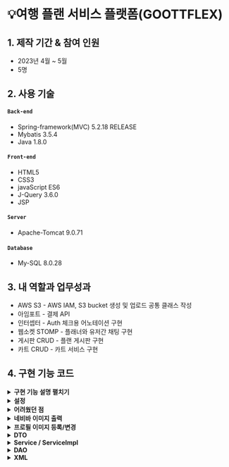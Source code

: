# 💡여행 플랜 서비스 플랫폼(GOOTTFLEX)



## 1. 제작 기간 & 참여 인원
- 2023년 4월 ~ 5월
- 5명



## 2. 사용 기술
#### `Back-end`
- Spring-framework(MVC) 5.2.18 RELEASE
- Mybatis 3.5.4
- Java 1.8.0

#### `Front-end`
- HTML5 
- CSS3 
- javaScript ES6
- J-Query 3.6.0
- JSP 
#### `Server`
- Apache-Tomcat 9.0.71 
#### `Database`
- My-SQL 8.0.28   


## 3. 내 역할과 업무성과
- AWS S3 - AWS IAM, S3 bucket 생성 및 업로드 공통 클래스 작성
- 아임포트 - 결제 API  
- 인터셉터 - Auth 체크용 어노테이션 구현
- 웹소켓 STOMP - 플래너와 유저간 채팅 구현
- 게시판 CRUD - 플랜 게시판 구현
- 카트 CRUD - 카트 서비스 구현

## 4. 구현 기능 코드 
<details>
<summary><b>구현 기능 설명 펼치기</b></summary>
<div markdown="1">

### 4.1. 전체 흐름

![image](https://user-images.githubusercontent.com/120711406/235872521-33d3533d-7baf-4a72-9449-1253a5e2006d.png)

### 4.2. AWS S3 - AWS IAM, S3 bucket 생성 및 업로드 공통 클래스 작성

![image](https://user-images.githubusercontent.com/120711406/235873702-5127c63d-19e5-406b-8919-01dd323d2255.png)


<details>
<summary> <b>IAM 권한설정</b> </summary>
	
- IAM 사용자 생성
- 권한으로 AmazonS3FullAccess 추가
	
![image](https://user-images.githubusercontent.com/120711406/235908642-a1dbf375-e3ad-4c73-a6bb-b291ad0f3e58.png)
	
</details>
	
<details>
<summary> <b>버킷 정책 생성</b> </summary>
- 버킷을 사용하기 위해 정책생성
	
![image](https://user-images.githubusercontent.com/120711406/235909022-146e7ec1-4f9d-4f64-a8ec-326a74e954a5.png)
	
</details>
	
<details>
<summary> <b>공통 클래스 구현</b> </summary>
- 이미지 다중 업로드, 삭제 를 위한 공통 클래스를 구현.
	
```java
@Service
public class S3FileUploadService {

    @Autowired
    private final AmazonS3Client amazonS3Client; //아마존 계정정보 propertie파일 -> common-context에서 주입
    @Value("${aws.s3.bucket}")
    private String bucket; //S3버킷정보
    @Value("${aws.s3.bucket.url}") //지역정보
    private String defaultUrl;

    public S3FileUploadService(AmazonS3Client amazonS3Client) {
        this.amazonS3Client = amazonS3Client;
    }

    //생성자 주입
    public List<String> upload(List<MultipartFile> uploadFile) throws IOException {
        List<String> urlList = new ArrayList<>(); //업로드된 url을 받기위한 리스트

        //파일이름 새로만들어서 리스트에 담기
        List<Map<String, String>> fileList = new ArrayList<>();
        for (int i = 0; i < uploadFile.size(); i++) {
            String origName = uploadFile.get(i).getOriginalFilename(); //원 파일이름
            String ext = origName.substring(origName.lastIndexOf('.')); // 확장자
            String saveFileName = getUuid() + ext; //uuid로 새이름 만들기
            Map<String, String> map = new HashMap<>();
            map.put("saveFile", saveFileName);
            fileList.add(map);
        }

        for (int i = 0; i < uploadFile.size(); i++) {
            String url = "";
            File file = new File(System.getProperty("user.dir") + fileList.get(i).get("saveFile"));
            //로컬 현재위치에 임시저장 객체 만듬
            uploadFile.get(i).transferTo(file); //로컬에 파일 임시저장
            uploadOnS3(fileList.get(i).get("saveFile"), file); //업로드
            url = defaultUrl + '/' + fileList.get(i).get("saveFile"); //업로드한 파일의 url주소
            urlList.add(url); //리턴을 위해 담음
            file.delete(); // 임시파일 삭제
        }
        return urlList; //업로드 후 리턴값 (List<String> 타입)
    }

    // UUID만드는 메소드(중간의-는 지워줌)
    private static String getUuid() {
        return UUID.randomUUID().toString().replaceAll("-", "");
    }

    //S3업로드 메소드
    private void uploadOnS3(final String findName, final File file) {
        // AWS S3 전송 객체 생성
        final TransferManager transferManager = new TransferManager(this.amazonS3Client);
        // 요청 객체 생성
        final PutObjectRequest request = new PutObjectRequest(bucket, findName, file);
        // 업로드 시도
        final Upload upload = transferManager.upload(request);

        try {
            upload.waitForCompletion();
        } catch (AmazonClientException | InterruptedException amazonClientException) {
            amazonClientException.printStackTrace();
        }
    }
    //S3 객체 삭제 메소드
    public void deleteFromS3(final String findName) {
        String realFileName = findName.substring(53);
        // 삭제할 객체 생성
        final DeleteObjectRequest deleteRequest = new DeleteObjectRequest(bucket, realFileName);
        // 삭제
        this.amazonS3Client.deleteObject(deleteRequest);
    }

}

```
	
</details>

<details>
<summary> <b>Controller</b> </summary>

- Plan 게시판 Controller 업로드

```java 
  @PostMapping("create")
    public String planPut(PlanDTO planDTO, ImgDTO imgDTO, HttpSession httpSession,
                          @RequestParam("files[]") List<MultipartFile> multipartFile) throws IOException {
        String user = (String) httpSession.getAttribute("user_id");
        planDTO.setUser_id(user);
        int plan_idx = planService.planCreate(planDTO); // 게시글 생성
        if(plan_idx!=0){ // 이미지 파일 생성
            if(multipartFile !=null || !multipartFile.isEmpty()){ // 이미지 파일 있으면
                List<String> imgUrlList = s3FileUploadService.upload(multipartFile); // 서버에 이미지 파일 저장 후 URL값 List에 담기
                planDTO.setPlan_idx(plan_idx); // 게시글 인덱스 set
                planDTO.setP_img(imgUrlList); // 이미지 url set
                boolean success = this.planService.planImgCreate(planDTO); // 이미지 저장 성공
                if(success){
                    return "redirect:/plan/list";
                }
            }
        }
        return "/plan/plan_create";
    }
```
</details>

<details>
<summary> <b>설정</b> </summary>

- 라이브러리 설치
- Key 노출을 피하기 위해 properties 파일 등록 후 클래스 빈설정 생성자 값으로 설정
 
```xml
	   <constructor-arg>
            <bean class="com.amazonaws.auth.BasicAWSCredentials">
                <constructor-arg value="${aws.accessKey}"/>
                <constructor-arg value="${aws.secretKey}"/>
            </bean>
        </constructor-arg>
    </bean>
    <bean id="awsProperties" class="org.springframework.beans.factory.config.PropertiesFactoryBean">
        <property name="location" value="classpath:common.properties"/>
    </bean>
    <bean class="org.springframework.beans.factory.config.PropertyPlaceholderConfigurer">
        <property name="properties" ref="awsProperties"/>
    </bean>
```
</details>

<details>
<summary> <b>어려웠던 점</b> </summary>
	
- AWS를 처음 다루게되어 개념이해에 어려움이 있었음.
- AWS는 업데이트가 빠르기 때문에 최신 정보를 찾기가 힘들었음. (대부분의 메뉴가 변경되었음)
- Spring Legacy 프로젝트는 Spring boot 에 비해 properties나 yalm파일을 활용하기 복잡했음.

</details>
  
<details>
<summary> <b>앞으로 해야될 것</b> </summary>
	
- AWS RDS 테스트중 추가 결제가 되었음. 학습이 더 필요함.
- 깃허브 액션과 S3 EC2 연계로 CICD구현(진행중)
- EC2 학습 진행중 리눅스 학습의 필요성을 느낌.
	
</details>


### 4.3. 아임포트 결제 API 

![image](https://user-images.githubusercontent.com/120711406/235916623-f8144c4f-73a0-4765-86eb-a0d9c3f4c2b4.png)
	
<details>
<summary> <b>공통 클래스 구현</b> </summary>

- 실제 결제한 가격이 고지된 가격과 동일한지 검증
- 검증후 결제정보를 DB에 저장
	
```java
@RestController
public class PaymentController {
    private final IamportClient iamportClient;
    private final PaymentService paymentService;

    public PaymentController(IamportClient iamportClient, PaymentService paymentService) {
        this.iamportClient = iamportClient;
        this.paymentService = paymentService;
    }

    // 결제 서버검증(실제 결제한 가격이 고지된 가격과 동일한지 검증)
    @PostMapping("/verifyIamport/{imp_uid}")
    public IamportResponse<Payment> paymentByUid(@PathVariable(value = "imp_uid") String imp_uid) throws IamportResponseException, IOException {
        return iamportClient.paymentByImpUid(imp_uid);
    }

    // 결제정보 DB입력
    @PostMapping(value = "/payment/confirm", consumes = "application/json")
    public Map<String, Object> paymentConfirm(@RequestBody PayDTO payDTO) {
        System.out.println(payDTO.toString());
        boolean checkPayment = paymentService.pay(payDTO);
        Map<String, Object> map = new HashMap<String, Object>();
        if (checkPayment) {
            paymentService.saleCount(payDTO);
            map.put("msg", "결제성공");
        } else {
            map.put("msg", "결제실패");
        }
        return map;
    }
}
```
	
</details>
  
<details>
<summary> <b>JavaScript</b> </summary>

  
- 아임포트 결제, ajax 콜백함수 구현

```javascript
// 2023.04.23 길영준
// 카카오페이 결제
    const price = $('#price').val(); // 가격
    const name = $('#title').val(); //플랜명
    const buyer = $('.session').val(); //구매자아이디
    const planner = $('#planner').val(); // 플래너아이디
    const plan_idx = $('.plan_idx').val(); //플랜 pk
    // 아임포트 결제 함수
    function kakao() {
        let IMP = window.IMP;
        IMP.init('imp67107132');
        IMP.request_pay({
            pg: 'kakaopay.TC0ONETIME',
            merchant_uid: 'suntour_' + new Date().getTime(), //상점에서 생성한 고유 주문번호
            name: name, // 상품명
            amount: price, // 가격
            buyer_name: buyer // 구매자
        }, function (rsp) { // 검증 로직
            $.ajax({
                type: 'POST',
                url: '/verifyIamport/' + rsp.imp_uid
            }).done(function (result) {
                if (rsp.paid_amount === result.response.amount) {
                    let info = {
                        imp_uid: rsp.imp_uid,
                        merchant_uid: rsp.merchant_uid,
                        buyer_id: buyer,
                        planner_id: planner,
                        plan_idx: plan_idx
                    }
                    $.ajax({//결제 검증 ajax
                        type: 'POST',
                        data: JSON.stringify(info),
                        url: '/payment/confirm',
                        dataType: "json",
                        contentType: 'application/json; charset=utf-8',
                        success: function (result) {
                            alert(result.msg)
                            window.location.reload();
                        },
                        error: function (xhr, status, error) {
                            alert(result.msg)
                            console.log(xhr)
                            console.log(status)
                            console.log(error)
                        }
                    })
                } else {
                    alert("결제실패" + "에러 : " + rsp.error_code + "에러내용: " + rsp.error_msg);
                }
            })

        });
    }

```
</details>

<details>
<summary> <b>설정</b> </summary>

- 라이브러리 설치
- CDN 적용
- Key 노출을 피하기 위해 properties 파일 등록 후 클래스 빈설정 생성자 값으로 설정
	
```xml
    <bean id="iamport" class="com.siot.IamportRestClient.IamportClient">
        <constructor-arg index="0" value="${iamport.api}"/>
        <constructor-arg index="1" value="${iamport.api_secret}"/>
    </bean>
```
</details>

<details>
<summary> <b>어려웠던 점</b> </summary>

- 아임포트 CDN 버전업 업데이트 내역을 뒤늦게 확인. (더이상 지원하지 않는 파라미터)
- 초반에 성급하게 진행하여, 구조를 잘못 이해함.
- 아임포트에서 발행하는 secret id와 key는 클라이언트 결제정보를 결제사에서 가져오기 위해 있음.
	
</details>
	
<details>
<summary> <b>앞으로 해야될 것</b> </summary>
   
- 더 다양한 API를 사용해 볼것
- 이를 통해 메뉴얼을 이해하고 응용해볼것.
- JavaScript만으로는 왜 데이터조작에 더 취약한지 학습해 볼것.
- 구현 전 API의 버전과 그에맞는 내용을 먼저 인지할 것.

</details>
	

	   
### 4.4. 인터셉트를 활용한 권한 체크 용도 어노테이션 구현

```java
 @Auth(role = Auth.Role.ADMIN)
```

<details>
<summary> <b>기능 설명</b> </summary>
	
- 세션으로 권한체크를 매번 해주는 불편함을 덜기 위해 작성
- 이 어노테이션으로 권한별 메소드 실행(라우팅)이 가능.

 
</details>
  
<details>
<summary> <b>어노테이션 클래스</b> </summary>
	
- Retention : 라이프사이클을 런타임중에만 으로 설정
- Target : 메소드에 어노테이션을 적용시킴
	
```java
@Retention(RUNTIME)
@Target(METHOD)
public @interface Auth {
    public enum Role {ADMIN, USER, PLANNER}

    public Role role() default Role.USER;
}

```
	
</details>
	  
<details>
<summary> <b>인터셉터</b> </summary>

- preHandle 메소드를 오버라이딩 하여 컨트롤러로 가기전에 권한체크를 할 수 있다.
- getMethodAnnotaion 메소드로 만들어둔 권한 어노테이션 클래스를 지정한다.
- 세션에서 받아오는 권한값을 기준으로 조건식을 주어 True는 실행 False는 redirect를 시킨다.

```java
public class AuthInterceptor extends HandlerInterceptorAdapter {
    @Override
    public boolean preHandle(HttpServletRequest request, HttpServletResponse response, Object handler) throws Exception {
        if (!(handler instanceof HandlerMethod)) {
            return true; //메소드핸들러가 아닐때 실행시킴
        }
        HandlerMethod handlerMethod = (HandlerMethod) handler;

        Auth auth = handlerMethod.getMethodAnnotation(Auth.class); //어노테이션클래스 지정
        if (auth == null) {
            return true;    //어노테이션 지정되지 않았으면 실행시킴
        }

        HttpSession httpSession = request.getSession();
        if (httpSession == null) {
            response.sendRedirect(request.getContextPath() + "/user/signin");
            return false; //어노테이션은 있으나 세션이 없으면 리다이렉트
        }
        String authUser = (String) httpSession.getAttribute("auth");
        if (authUser == null) {
            response.sendRedirect(request.getContextPath() + "/user/signin");
            return false; // 세션에 auth 값이 없으면 리다이렉트
        }
        String role = auth.role().toString();
        if ("ADMIN".equals(role)) {
            if (!"auth_a".equals(authUser)) {
                response.sendRedirect(request.getContextPath() + "/user/signin");
                return false; // 롤이 ADMIN 이 아니면 리다이렉트
            }
        }
        if ("PLANNER".equals(role)) {
            if ("auth_a".equals(authUser)) {
                return true; //롤이 어드민이면 통과
            }
            if (!"auth_b".equals(authUser)) {
                response.sendRedirect(request.getContextPath() + "/user/signin");
                return false; //롤이 플래너가 아니면 통과시키지 않음
            }
        }
        return true;    //해당조건이 false가 아니면 진행시킴
    }
}

```
	
</details>
	
<details>
<summary> <b>설정</b> </summary>

- Servlet-context 에 해당 인터셉터를 등록해준다.
	  
```xml
    <interceptors>
        <interceptor>
            <mapping path="/**"/>
            <beans:bean id="authInterceptor" class="com.goott.pj3.common.util.auth.AuthInterceptor"/>
        </interceptor>
    </interceptors>
```

</details>


<details>
<summary> <b>어려웠던 점</b> </summary>

- 간단한 조건 같았지만 생각보다 쓰임을 더 고려해야 했다.
- Target이 메소드가 아닌 클래스로 작성하려 해보았으나, admin Controller의 경우에도 때에따라 필요로 하는 권한이 달랐다.

</details>
	
<details>
<summary> <b>앞으로 해야될 것</b> </summary>

- 쓰임이 반복되는 기능은 어노테이션 작성 으로 대체 가능한지 고려해볼 것.
- preHandle 이외에 postHandle, afterCompletion 도 활용가능한 기능이 있는지 고려해 볼 것.
	
</details>

	



	
### 4.5. 웹소켓 STOMP를 활용한 채팅 구현
	
- UI, UX 구현중(2023.05.03 기준)

![image](https://user-images.githubusercontent.com/120711406/235933242-b170f3ec-0c6a-49a2-aa55-1919415c4853.png)

![image](https://user-images.githubusercontent.com/120711406/235933551-b09481a4-da94-4e4f-99b8-c0da315215d3.png)
	
![image](https://user-images.githubusercontent.com/120711406/235934373-a55dfd79-0c46-4100-b829-ae9cfa780935.png)


<details>
<summary> <b>기능 설명</b> </summary>

  - 유저와 판매자 간의 1:1 채팅방 구현
  - 채팅방 목록, 대화로그 저장, 대화 조회 여부 확인, 새로운 메세지 도착 알림 구현

</details>
  
<details>
<summary> <b>STOMP 웹소켓 설정 클래스</b> </summary>
  
- 엔드포인트와 publish subscribe 값 설정
- 소켓JS 사용 설정

```java
@Configuration
@EnableWebSocketMessageBroker//Stomp를 사용하기 위해 선언
public class StompWebSocketConfig implements WebSocketMessageBrokerConfigurer {

    @Override
    public void registerStompEndpoints(StompEndpointRegistry registry) {
        registry.addEndpoint("/stomp/chat") //엔드포인트
                .setAllowedOrigins("http://localhost:8080")
                .withSockJS();
    }

    /*어플리케이션 내부에서 사용할 path를 지정할 수 있음*/
    @Override
    public void configureMessageBroker(MessageBrokerRegistry registry) {
        registry.setApplicationDestinationPrefixes("/pub"); //클라이언트에서 SEND요청을 처리
        registry.enableSimpleBroker("/sub"); //경로에 SimpleBroker를 등록 
                                                            // 해당 경로를 Subscribe하는 client에게 메시지를 전달
        //.enableStompBrokerRelay = SimpleBroker의 기능과 외부 Message Broker( RabbitMQ, ActiveMQ 등 )에 메세지를 전달
    }
}
```
	
</details>

<details>
<summary> <b>Chat Controller</b> </summary>

- 메세지 매핑으로 해당 구독url로 메세지를 전달해준다.
- DTO를 DB에 전달, 메세지 로그를 저장한다.
- 메세지 도착 실시간 알림을 구독 url로 전달해 준다.

```java
@Controller
public class StompChatController {
    private final SimpMessagingTemplate template; //특정 Broker로 메세지를 전달
    private final ChatRoomRepository repository;


    public StompChatController(SimpMessagingTemplate template, ChatRoomRepository repository) {
        this.template = template;
        this.repository = repository;
    }

    //Client가 SEND할 수 있는 경로
    //stompConfig에서 설정한 applicationDestinationPrefixes와 @MessageMapping 경로가 병합됨
    //"/pub/chat/enter"
    @MessageMapping(value = "/chat/enter")
    public void enter(ChatMessageDTO chatMessageDTO) {
        chatMessageDTO.setMsg_content(chatMessageDTO.getSend_id() + "님이 채팅방에 참여하였습니다.");
        template.convertAndSend("/sub/chat/room/" + chatMessageDTO.getMsg_idx(), chatMessageDTO);
    }

    @MessageMapping(value = "/chat/message") //DTO = roomid, message, 보낸사람, 받는사람
    public void message(ChatMessageDTO chatMessageDTO) {
        template.convertAndSend("/sub/chat/room/" + chatMessageDTO.getMsg_idx(), chatMessageDTO);
        repository.saveMessageLog(chatMessageDTO);  //로그 DB에 저장
        //실시간 알람
        String alarmDestination = "/sub/chat/alarm/" + chatMessageDTO.getReceive_id();
        String alarmMessage = chatMessageDTO.getSend_id() + "님의 새로운 메세지";
        template.convertAndSend(alarmDestination, alarmMessage);
    }
}
```

</details>
  
<details>
<summary> <b>Room Controller</b> </summary>

- 채팅방 개설, 실제 채팅방, 목록조회 구현
- 여러 조건을 사용해 어뷰징을 차단

```java
@RequestMapping(value = "/chat")
@Controller
public class RoomController {

    private final ChatRoomRepository repository;

    public RoomController(ChatRoomRepository repository) {
        this.repository = repository;
    }

    //채팅방 목록 조회
    @GetMapping(value = "/rooms/{user_id}")
    public ModelAndView rooms(@PathVariable("user_id") String user_id, HttpSession httpSession, ModelAndView mv) {
        String sessionId = String.valueOf(httpSession.getAttribute("user_id"));
        if (sessionId.equals(user_id)) { //뷰에서 넘어온 user_id와 session user_id를 비교해서 일치하면 채팅방 목록을 보여줌
            mv.setViewName("/plan/rooms");
            if (repository.checkReadOrNot(sessionId) != null) {
                mv.addObject("YorN", repository.checkReadOrNot(sessionId)); // 읽지않은 메세지가 있는지 DB에서 확인
            }
            mv.addObject("list", repository.findAllRooms(sessionId)); //세션아이디가 가지고 있는 모든 채팅방 리스트 가져오기
        } else {
            mv.setViewName("redirect:/user/signin");    //일치하지 않으면 로그인페이지로 보냄
        }
        return mv;
    }

    //채팅방 개설
    @PostMapping(value = "/room") //form으로 받는데이터 = send_id & receive_id
    public String create(ChatRoomDTO chatRoomDTO, ModelAndView mv) {
        if (chatRoomDTO.getSend_id().equals(chatRoomDTO.getReceive_id())) {
            return "redirect:/plan/list";   // 플래너가 본인에게 채팅 요청했을시
        }
        ChatRoomDTO formData = chatRoomDTO; // 폼에서 받아온 dto
        System.out.println("폼으로 받아온 dto : " + formData.toString());

        if (repository.findRoomByName(formData) != null) {  //이미 해당 플래너와 채팅방이 존재하면 존재하는 방으로 이동시킴
            int msg_idx = repository.findRoomByName(formData).getMsg_idx();
            System.out.println("방이 존재할때 가져온 방 idx : " + msg_idx);
            return "redirect:/chat/room/" + msg_idx;
        } else {                                             //없다면 새로 생성해주고 방으로 이동
            repository.createChatRoomDTO(formData);
            int msg_idx = chatRoomDTO.getMsg_idx();
            System.out.println("방만들고 받아온 idx : " + chatRoomDTO.getMsg_idx());
            return "redirect:/chat/room/" + msg_idx;
        }
    }

    // 실제 채팅방
    @GetMapping("/room/{msg_idx}")
    public String getRoom(@PathVariable("msg_idx") int msg_idx, Model model, HttpSession httpSession) {
        String sessionAuth = String.valueOf(httpSession.getAttribute("auth"));
        String user = "";
        String planner = "";
        if (sessionAuth.equals("auth_c")) { //무분별한 겟요청으로 채팅방 열람을 막기위해 세션아이디를 가져옴
            user = String.valueOf(httpSession.getAttribute("user_id")); // 유저 일때 아이디
            System.out.println("유저아이디 : " + user);
        } else if (sessionAuth.equals("auth_b")) {
            planner = String.valueOf(httpSession.getAttribute("user_id"));  // 플래너 일때 아이디
            System.out.println("플래너아이디 : " + planner);
        } else {
            return "redirect:/main"; // 둘다 아니면 메인으로
        }
        ChatRoomDTO chatRoomDTO = new ChatRoomDTO();
        chatRoomDTO.setMsg_idx(msg_idx);
        chatRoomDTO = repository.findRoomById(chatRoomDTO);
        if (chatRoomDTO.getSend_id().equals(user)
                || chatRoomDTO.getReceive_id().equals(planner)) { // 보낸아이디와 세션유저아이디가 맞거나
            int roomID = chatRoomDTO.getMsg_idx();
            if (repository.findMessageLog(roomID) != null) {  //로그를 찾아왔을때
                //세션값이 receive_id 일때 N-> Y 메세지 읽음 표시
                Map<String, String> map = new HashMap<>();
                map.put("msg_idx", String.valueOf(roomID));
                map.put("session_id", String.valueOf(httpSession.getAttribute("user_id")));
                repository.readNtoY(map);
                model.addAttribute("chatLog", repository.findMessageLog(roomID)); //로그 불러오기
                model.addAttribute("room", chatRoomDTO);  // 받은아이디와 세션플래너아이디가 맞으면
                return "/plan/room";
            } else { //로그가 없을때
                model.addAttribute("room", chatRoomDTO);  // 받은아이디와 세션플래너아이디가 맞으면
                return "/plan/room";
            }
        } else {
            return "redirect:/main";                            // 아닐경우 메인으로
        }
    }
} 
```

</details>
  
<details>
<summary> <b>Repository</b> </summary>

- 모든 채팅방조회, 로그저장, 로그조회, 조건과 일치하는 채팅방 조회 등을 구현한다.

```java
@Repository
public class ChatRoomRepository {
    private Map<String, ChatRoomDTO> chatRoomDTOMap;
    final
    SqlSession session;

    public ChatRoomRepository(SqlSession session) {
        this.session = session;
    }

    //채팅방 만들기
    public void createChatRoomDTO(ChatRoomDTO chatRoomDTO) {
        session.insert("chat.create", chatRoomDTO);
    }

    // 소유하고있는 모든 채팅방 리스트 가져오기
    public List<ChatRoomDTO> findAllRooms(String user_id) {
        return session.selectList("chat.findAllRooms", user_id);
    }

    // 채팅방ID로 채팅찾기
    public ChatRoomDTO findRoomById(ChatRoomDTO chatRoomDTO) {
        return session.selectOne("chat.findRoomById", chatRoomDTO);
    }

    // 보내는 사람 받는사람 이름으로 채팅방이 이미 존재하는지 확읺하고
    // 있다면 채팅방ID를 리턴한다
    public ChatRoomDTO findRoomByName(ChatRoomDTO chatRoomDTO) {
        return session.selectOne("chat.findRoomByName", chatRoomDTO);
    }

    //메세지로그 저장
    public void saveMessageLog(ChatMessageDTO chatMessageDTO) {
        session.insert("chat.saveMessageLog", chatMessageDTO);
    }
    //메세지로그 불러오기
    public List<ChatMessageDTO> findMessageLog(int msg_idx) {
        return session.selectList("chat.findMessageLog", msg_idx);
    }
    //읽었나 안읽었나 확인
    public void readNtoY(Map<String, String> map) {
        session.update("chat.readNtoY", map);
    }
    // 채팅방 생성시 안읽은 메세지가 있는방 표시
    public List<ChatRoomDTO> checkReadOrNot(String sessionId) {
        ChatRoomDTO chatRoomDTO = new ChatRoomDTO();
        System.out.println(session.selectList("chat.checkReadorNot", sessionId));
        chatRoomDTO.setReceive_id(sessionId);
        return session.selectList("chat.checkReadorNot", chatRoomDTO);
    }
}
```

</details>



<details>
<summary> <b>SQL</b> </summary>

- mybatis 활용

```xml
<?xml version="1.0" encoding="UTF-8"?>
<!DOCTYPE mapper PUBLIC "-//mybatis.org//DTD Mapper 3.0//EN" "http://mybatis.org/dtd/mybatis-3-mapper.dtd">
<mapper namespace="chat">
    <insert id="create" parameterType="com.goott.pj3.common.util.chat.ChatRoomDTO"
            useGeneratedKeys="true" keyProperty="msg_idx">
        INSERT INTO msg (send_id, receive_id, msg_img, msg_content)
        SELECT #{send_id}, #{receive_id}, '', ''
        FROM DUAL
        WHERE NOT #{send_id} = #{receive_id}
          AND NOT EXISTS (SELECT msg_idx
                          FROM msg
                          WHERE (send_id = #{send_id} AND receive_id = #{receive_id})
                             OR (send_id = #{receive_id} AND receive_id = #{send_id}))
    </insert>
    <!--방id로 채팅방 찾기-->
    <select id="findRoomById" resultType="com.goott.pj3.common.util.chat.ChatRoomDTO">
        SELECT msg_idx, send_id, receive_id, create_date
        FROM msg
        WHERE msg_idx = #{msg_idx}
    </select>
    <!--해당 유저의 모든 방 찾기-->
    <select id="findAllRooms" resultType="com.goott.pj3.common.util.chat.ChatRoomDTO">
        SELECT msg_idx, send_id, receive_id, msg_img, msg_content, create_date
        FROM msg
        WHERE send_id = #{user_id}
           OR receive_id = #{user_id}
        ORDER BY msg_idx DESC
    </select>
    <!--유저이름으로 채팅방 찾기-->
    <select id="findRoomByName" resultType="com.goott.pj3.common.util.chat.ChatRoomDTO">
        SELECT msg_idx, send_id, receive_id
        FROM msg
        WHERE (send_id = #{send_id} AND receive_id = #{receive_id})
           OR (send_id = #{receive_id} AND receive_id = #{send_id})
    </select>
    <!--메세지 로그 저장 (이미지는 추후)-->
    <insert id="saveMessageLog" parameterType="com.goott.pj3.common.util.chat.ChatMessageDTO">
        INSERT INTO msg_log(msg_idx, send_id, receive_id, msg_content, msg_img)
        VALUES (#{msg_idx}, #{send_id}, #{receive_id}, #{msg_content}, '없음')
    </insert>
    <!--메세지 로그 찾아오기-->
    <select id="findMessageLog" resultType="com.goott.pj3.common.util.chat.ChatMessageDTO">
        SELECT msg_idx, send_id, receive_id, msg_img, msg_content, create_date, read_yn
        FROM (SELECT msg_idx, send_id, receive_id, msg_img, msg_content, create_date, read_yn
              FROM msg_log
              WHERE msg_idx=#{msg_idx}
              ORDER BY create_date DESC
              LIMIT 10) as sub
        ORDER BY create_date ASC
    </select>
    <!--읽었나 확인-->
    <update id="readNtoY">
        UPDATE  msg_log
        SET read_yn = 'y'
        WHERE msg_idx = #{msg_idx} AND receive_id = #{session_id}
    </update>
    <!--채팅방 리스트 생성시 안읽은 메세지가 있는 방을 표시해줌-->
    <select id="checkReadorNot" resultMap="msgidxResultMap">
        SELECT msg_idx
        FROM msg_log
        WHERE receive_id = #{receive_id}
          AND read_yn = 'n'
    </select>
    <resultMap id="msgidxResultMap" type="com.goott.pj3.common.util.chat.ChatRoomDTO">
        <collection property="msg_idx" column="msg_idx" javaType="List" ofType="Integer">
            <result column="msg_idx"/>
        </collection>
    </resultMap>
</mapper>

```

</details>
	  
<details>
<summary> <b>DTO</b> </summary>

- 메세지를 위한 DTO, 채팅방을 위한 DTO 2개를 작성.

</details>
	
<details>
<summary> <b>JSP</b> </summary>
	
- 방 목록
	
```jsp
<c:forEach items="${list}" var="room">
                <c:if test="${sessionScope.user_id == room.send_id}">
                    <li><a href="/chat/room/${room.msg_idx}" id="room-name">${room.receive_id} 와 대화하기</a></li>
                    <div id="msgArea"></div>
                    <p>채팅 생성날짜 :${room.create_date}</p>
                    <c:forEach items="${YorN}" var="test">
                        <c:if test="${test.msg_idx eq room.msg_idx}">
                            <p>읽지않은 메세지가 있습니다.</p>
                        </c:if>
                    </c:forEach>
                </c:if>
                <c:if test="${sessionScope.user_id == room.receive_id}">
                    <li><a href="/chat/room/${room.msg_idx}" id="room-name2">${room.send_id} 와 대화하기</a></li>
                    <div id="msgArea"></div>
                    <p>채팅 생성날짜 :${room.create_date}</p>
                    <c:forEach items="${YorN}" var="test">
                        <c:if test="${test.msg_idx eq room.msg_idx}">
                            <p>읽지않은 메세지가 있습니다.</p>
                        </c:if>
                    </c:forEach>
                </c:if>
            </c:forEach>
```
	
- 채팅방

```jsp
        <c:forEach var="log" items="${chatLog}">
            <c:if test="${log.send_id == sessionScope.user_id}">
                <div class='col-6'>
                    <div class='alert alert-secondary'>
                        <b> ${log.send_id} : ${log.msg_content}</b>
                        <fmt:formatDate pattern="MM-dd HH:mm" value="${log.create_date}"/>
                        <p>${log.read_yn}</p>
                    </div>
                </div>
            </c:if>
            <c:if test="${log.send_id != sessionScope.user_id}">
                <div class='col-6'>
                    <div class='alert alert-warning'>
                        <b> ${log.send_id} : ${log.msg_content} </b>
                        <fmt:formatDate pattern="MM-dd HH:mm" value="${log.create_date}"/>
                    </div>
                </div>
            </c:if>
        </c:forEach>
```

</details>
	
</detail>
<summary> <b>JavaScript</b> </summary>
	
- 방 목록
	
```javascript
    let alarmLaunched = false;
    $(document).ready(function () {
        let sockJs = new SockJS("/stomp/chat");
        let stomp = Stomp.over(sockJs);
        stomp.connect({}, function () {
            console.log("STOMP Connection")
            stomp.subscribe("/sub/chat/alarm/" + '${sessionScope.user_id}', function (chat) {
                if (!alarmLaunched) {
                    let msg = chat.body
                    console.log(msg)
                    var str = `<div class='col-6'><div class='alert alert-secondary'><input id="alert"  value="\${chat.body}\"></div></div>`;
                    $("#msgArea").append(str);
                    alarmLaunched = true;
                }
            });
        });
    });
```

- 채팅방

```javascript
    $(document).ready(function () {

        let roomId = '${room.msg_idx}';
        let username = '${sessionScope.user_id}';
        let receiveName = '';
        if (username === '${room.send_id}') {
            receiveName = '${room.receive_id}';
        } else {
            receiveName = '${room.send_id}';
        }

        console.log(roomId + ", " + username);

        let sockJs = new SockJS("/stomp/chat");
        //1. SockJS를 내부에 들고있는 stomp를 내어줌
        let stomp = Stomp.over(sockJs);

        //2. connection이 맺어지면 실행
        stomp.connect({}, function () {
            console.log("STOMP Connection")

            //4. subscribe(path, callback)으로 메세지를 받을 수 있음
            stomp.subscribe("/sub/chat/room/" + roomId, function (chat) {
                var content = JSON.parse(chat.body);

                var writer = content.send_id;
                var str = '';

                    let date = new Date().toLocaleString()
                if (writer === username) {
                    str = "<div class='col-6'>";
                    str += "<div class='alert alert-secondary'>";
                    str += "<b>" + writer + " : " + content.msg_content +"</b>";
                    str += "<p>" + date + "</p>"
                    str += "</div></div>";
                    $("#msgArea").append(str);
                } else {
                    str = "<div class='col-6'>";
                    str += "<div class='alert alert-warning'>";
                    str += "<b>" + writer + " : " + content.msg_content +  "</b>";
                    str += "<p>" + date + "</p>";
                    str += "</div></div>";
                    $("#msgArea").append(str);
                }

                // $("#msgArea").append(str);
            });

            //3. send(path, header, message)로 메세지를 보낼 수 있음
            stomp.send('/pub/chat/enter', {}, JSON.stringify({msg_idx: roomId, send_id: username}))
        });

        $("#button-send").on("click", function (e) {
            var msg = document.getElementById("msg");

            console.log(username + ":" + msg.value);
            stomp.send('/pub/chat/message', {}, JSON.stringify({
                msg_idx: roomId,
                msg_content: msg.value,
                send_id: username,
                receive_id: receiveName
            }));
            msg.value = '';
        });
    });
```
	
</details>
	

<details>
<summary> <b>설정</b> </summary>
  
- 라이브러리 설치

```xml
		<dependency>
			<groupId>org.springframework</groupId>
			<artifactId>spring-messaging</artifactId>
			<version>5.2.18.RELEASE</version>
		</dependency>
		<!-- https://mvnrepository.com/artifact/org.webjars/stomp-websocket -->
		<dependency>
			<groupId>org.webjars</groupId>
			<artifactId>stomp-websocket</artifactId>
			<version>2.3.4</version>
		</dependency>
```

</details>
  


<details>
<summary> <b>어려웠던 점</b> </summary>

- 간단한 1:1 대화는 기본 websocket을 활용하였다.
- 여러개의 채팅방이 필요 했으므로, 코드가 복잡해지기 시작했다. (자료구조가 복잡해졌다.)
- 고로, STOMP를 이용해 처음부터 다시 작성해야 했다. (웹소켓을 어느정도 이해한 후라 이해하기 수월했다.)
- 가장 어려운 점은 STOMP 구현 후에 고려해야 할  조건 이었다.(로그를 불러오거나 저장, 조건에 의해 방 생성제한 혹은 생성, 읽음확인 등등)

</details>

  <details>
  <summary> <b>네비바 이미지 출력</b> </summary>

  ```java
	// 네비바 프로필 이미지 호출
	@RequestMapping(value={"navbarImg1", "navbarImg2"}, produces = MediaType.APPLICATION_JSON_VALUE)
	public ResponseEntity<String> navbarImg(HttpSession session, UserDto dto, 
					HttpServletRequest request) {
		String requestUrl = request.getRequestURL().toString(); 
		// 매핑값마다 실행되는 코드를 다르게 하기 위해 HttpServletRequest 객체로 매핑 조정
		if(requestUrl.contains("navbarImg1")) { // 네비바1에서의 프로필 로딩
			String id =(String) session.getAttribute("user_id").toString();
			String img = userService.navbarImg(id); 
			// 아이디 정보를 통해서 해당 사용자의 프로필 경로를 받아옴
			// 이미지 값을 ResponseEntity로 변환
			// -> 프로필 이미지 절대 경로와 HTTP 상태 코드를 객체에 넣음
			ResponseEntity<String> result1 = new ResponseEntity<String>(img, HttpStatus.OK); 
			return result1;
		}
		else { // 네비바2에서의 프로필 로딩
			String id =(String) session.getAttribute("user_id").toString();
			String img = userService.navbarImg(id);
			ResponseEntity<String> result2 = new ResponseEntity<String>(img, HttpStatus.OK);
			return result2;
		}
	}

  ```

  </details>

  <details>
  <summary> <b>프로필 이미지 등록/변경</b> </summary>

   ```java

	  // 프로필 등록
	  @RequestMapping(value="upload", produces = MediaType.APPLICATION_JSON_VALUE)
	  public ResponseEntity<ImgDto> test(MultipartFile uploadFile, ImgDto dto, HttpSession session, ModelAndView mv) { 
	      // 세션에 저장된 사용자의 아이디 변수 id에 저장
	      String id = (String) session.getAttribute("user_id"); 

	      // 이미지 파일 체크
	      File checkfile = new File(uploadFile.getOriginalFilename()); // 파일명을 불러옴
	      String type = null;
	      try {
		  type = Files.probeContentType(checkfile.toPath()); 
		  // 해당 파일의 확장자를 불러옴, 확장자가 없으면 type은 null값을 반환
	      } catch (IOException e) {
		  e.printStackTrace();
	      }
	      // Date 객체로 날짜 경로 만들기 
	      // - 하나의 파일에 파일이 많아지면 데이터 관리에 부담이 생김		
	      SimpleDateFormat sdf = new SimpleDateFormat("yyyy-MM-dd-"); 
	      // 뒤에 '-'을 더 붙인 이유 : 날짜와 파일명을 구분하기 위함
	      Date date = new Date();
	      String str = sdf.format(date); // yyyy-MM-dd 형식으로 날짜가 들어감
	      // '-'를 separator(파일 구분자)로 나눠 놓음 
	      // -> 2023 - 02 - 24 형식으로 폴더를 만들기 위함
	      String datePath = str.replace("-", File.separator);  

	      String uploadFolder = "C:\\upload\\"; // 처음 경로 설정
	      File uploadPath = new File(uploadFolder, datePath); 
	      // 파일 생성 클래스 -> 파일 객체 생성

	      if(uploadPath.exists() == false) { // 해당 경로에 파일이 없으면 파일 생성
		      uploadPath.mkdirs();
	      }

	      // 파일 이름
	      String uploadFileName = uploadFile.getOriginalFilename();
	      dto.setFileName(uploadFileName);
	      dto.setUploadPath(datePath);

	      // uuid적용한 파일 이름
	      String uuid = UUID.randomUUID().toString(); 
	      // uuid 생성, 파일을 구분하는 키값을 생성하기 위함
	      uploadFileName = uuid + "_" + uploadFileName;
	      dto.setUuid(uuid);

	      String saveFilestr = uploadPath + uploadFileName;
	      File saveFile = new File(uploadPath, uploadFileName); 

	      try {
		  uploadFile.transferTo(saveFile); // saveFile을 저장
		  dto.setSaveFileStr(saveFilestr);
		  dto.setId(id);
		  userService.img_update(dto); 
		  // 해당 사용자의 아이디에 프로필 이미지 경로를 등록하기 위함
	      } catch (IOException e) {
		  e.printStackTrace();
	      }

	      // ResponseEntity 객체로 HTTP 상태 코드와 이미지 경로를 저장
	      ResponseEntity<ImgDto> result = new ResponseEntity<ImgDto>(dto, 
	      HttpStatus.OK); 

	      return result;		
	  }

	  // 이미지 출력 메소드
	  @RequestMapping(value = "display")
	  public ResponseEntity<byte[]> display(String fileName) 
			  throws FileNotFoundException { // 이미지 파일을 바이트 배열로 받아옴

	      File file = new File(fileName);
	      if (!file.exists() || !file.canRead()) { // 파일이 없는 경우
		  throw new FileNotFoundException("The file '" + fileName + "' 을 찾을수 없습니다.");
	      }
	      ResponseEntity<byte[]> result = null; // ResponseEntity 객체 초기화

	      try {
		  HttpHeaders header = new HttpHeaders(); // HttpHeaders 객체 생성
		  header.add("Content-type", Files.probeContentType(file.toPath())); 
		  // 헤더 객체에 Content-type을 파일 확장자로 설정 
		  // ResponseEntity 객체에 이미지 바이트 배열화된 파일 복사한 것과  
		  // HttpHeaders 객체, HTTP 상태 코드를 담음
		  result = new ResponseEntity<>(FileCopyUtils.copyToByteArray(file), header, 
		  HttpStatus.OK);
	      } catch (IOException e) {
		  e.printStackTrace();
	      }
	      return result;
	  }

	  // 프로필 상시 
	  @RequestMapping(value="onload", produces = MediaType.APPLICATION_JSON_VALUE)
	  public ResponseEntity<String> onload(String uploadFile) { 
	      // 절대 경로로 된 이미지를 HTTP 상태 코드와 함께  ResponseEntity 객체에 담음
	      ResponseEntity<String> result = new ResponseEntity<String>(uploadFile, 
	      HttpStatus.OK);
	      return result;		
	  }
   ```

  </details>


</details>
	  
<details>
<summary> <b>DTO</b> </summary>

- 테이블에 들어 있는 정보를 미리 변수로 생성하고 getter/setter를 설정한 파일입니다.
 
```java 

package com.test.test1.mypage.dto;

public class ImgDto {

	/* 경로 */
	private String uploadPath;
	
	/* uuid */
	private String uuid;
	
	/* 파일 이름 */
	private String fileName;
	
	private String saveFilestr;
	
	private String id;
	

	public String getUploadPath() {
		return uploadPath;
	}

	public void setUploadPath(String uploadPath) {
		this.uploadPath = uploadPath;
	}

	public String getUuid() {
		return uuid;
	}

	public void setUuid(String uuid) {
		this.uuid = uuid;
	}

	public String getFileName() {
		return fileName;
	}

	public void setFileName(String fileName) {
		this.fileName = fileName;
	}

	public String getSaveFile() {
		return saveFilestr;
	}

	public void setSaveFileStr(String saveFilestr) {
		this.saveFilestr = saveFilestr;
	}

	public String getId() {
		return id;
	}

	public void setId(String id) {
		this.id = id;
	}

	@Override
	public String toString() {
		return "ImagDto [uploadPath=" + uploadPath 
			+ ", uuid=" + uuid 
			+ ", fileName=" + fileName 
			+ ", saveFilestr=" + saveFilestr 
			+ ", id=" + id 
			+"]";
	}
}
  

```
</details>

<details>
<summary> <b>Service / ServiceImpl</b> </summary>
  

- Controller로 받은 데이터를 DAO로 전달합니다.


```java 
// 네비바 이미지 출력 기능 Service / ServiceImpl
// Service
public interface UserService {
	String navbarImg(String id);

}

// ServiceImpl
@Service
public class UserServiceImpl implements UserService{
	
	@Inject
	UserDao userDao;

	@Override
	public String navbarImg(String id) {
		return userDao.navbarImg(id);
	}
}

```
  
```java 
// 프로필 이미지 등록/변경 기능 Service / ServiceImpl
// Service
public interface UserService {
	void img_update(ImgDto dto);

}

// ServiceImpl
@Service
public class UserServiceImpl implements UserService{
	
	@Inject
	UserDao userDao;

	@Override
	public void img_update(ImgDto dto) {
		userDao.img_update(dto);
	}
}

```
</details>
	  
<details>
<summary> <b>DAO</b> </summary>
  

- Service에서 전달 받은 데이터를 XML로 전달합니다.
  


```java 
// 네비바 이미지 출력 기능 구현 DAO
@Repository
public class UserDao {
	
	@Inject
	SqlSessionTemplate sqlSessionTemplate;
	
	public String navbarImg(String id) {
		return sqlSessionTemplate.selectOne("user.navbarImg" , id);
	}
}
  
```
  
```java 
// 프로필 이미지 등록/변경 기능 구현 DAO
@Repository
public class UserDao {
	
	@Inject
	SqlSessionTemplate sqlSessionTemplate;
	
	public void img_update(ImgDto dto) {
		sqlSessionTemplate.selectOne("user.img_update" , dto);
	}
}
  
```
</details>
  
<details>
<summary> <b>XML</b> </summary>
  

- DAO에서 전달 받은 데이터로 쿼리문을 통해 프로필 이미지 경로를 등록하거나 리턴합니다.

  <details>
    <summary> <b>네비바 이미지 출력</b> </summary>

    - 해당 사용자의 프로필 이미지 경로를 아이디 정보를 통해 불러옵니다.
 
    ```xml 
    <!-- 네비바 이미지 출력 기능 xml -->
    <select id="navbarImg" resultType="String">
            <![CDATA[
            select IMG
              from USER
             where ID=#{user_id}
            ]]>
    </select>
    ```
 
  </details>
    <details>
    <summary> <b>프로필 이미지 등록/변경</b> </summary>

    - 이미지 경로를 해당 사용자의 정보에 저장합니다.<br>
    - 변경을 할 때에도 위와 같은 방법으로 저장이 이루어집니다. 
 
    ```xml 
    <!-- 프로필 이미지 등록/변경 기능 xml -->
    <update id="img_update">
      update USER
             set IMG = #{saveFilestr}
         where ID = #{id}
    </update>
    ```
 
  </details>

</details>
</details>

